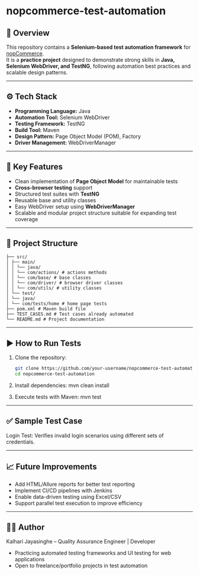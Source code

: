 # nopcommerce-test-automation

## 📌 Overview
This repository contains a **Selenium-based test automation framework** for [nopCommerce](https://demo.nopcommerce.com/).  
It is a **practice project** designed to demonstrate strong skills in **Java, Selenium WebDriver, and TestNG**, following automation best practices and scalable design patterns.

---

## ⚙️ Tech Stack
- **Programming Language:** Java  
- **Automation Tool:** Selenium WebDriver  
- **Testing Framework:** TestNG  
- **Build Tool:** Maven  
- **Design Pattern:** Page Object Model (POM), Factory  
- **Driver Management:** WebDriverManager  

---

## 🚀 Key Features
- Clean implementation of **Page Object Model** for maintainable tests  
- **Cross-browser testing** support  
- Structured test suites with **TestNG**  
- Reusable base and utility classes  
- Easy WebDriver setup using **WebDriverManager**  
- Scalable and modular project structure suitable for expanding test coverage  

---

## 📂 Project Structure
```nopcommerce-test-automation/
├── src/
│ ├── main/
│ │ └── java/
│ │ └── com/actions/ # actions methods
│ │ └── com/base/ # base classes
│ │ └── com/driver/ # browser driver classes
│ │ └── com/utils/ # utility classes  
│ └── test/
│ └── java/
│ └── com/tests/home # home page tests
├── pom.xml # Maven build file
├── TEST_CASES.md # Test cases already automated
└── README.md # Project documentation
```

---

## ▶️ How to Run Tests
1. Clone the repository:  
   ```bash
   git clone https://github.com/your-username/nopcommerce-test-automation.git
   cd nopcommerce-test-automation
   
2. Install dependencies:
mvn clean install

3. Execute tests with Maven:
mvn test

---
## ✅ Sample Test Case

Login Test: Verifies invalid login scenarios using different sets of credentials.

---
## 📈 Future Improvements
- Add HTML/Allure reports for better test reporting
- Implement CI/CD pipelines with Jenkins
- Enable data-driven testing using Excel/CSV
- Support parallel test execution to improve efficiency

---
## 👨‍💻 Author
Kalhari Jayasinghe – Quality Assurance Engineer | Developer
- Practicing automated testing frameworks and UI testing for web applications
- Open to freelance/portfolio projects in test automation
